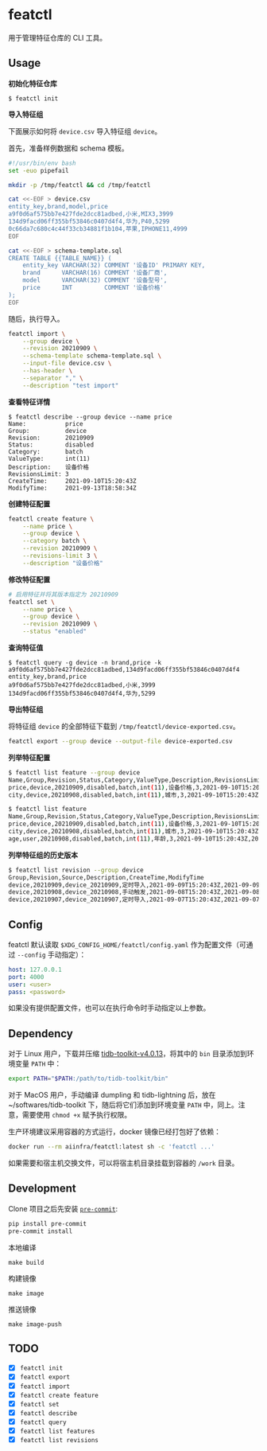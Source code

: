 # featctl

用于管理特征仓库的 CLI 工具。

## Usage

**初始化特征仓库**

```
$ featctl init
```

**导入特征组**

下面展示如何将 `device.csv` 导入特征组 `device`。

首先，准备样例数据和 schema 模板。

```sh
#!/usr/bin/env bash
set -euo pipefail

mkdir -p /tmp/featctl && cd /tmp/featctl

cat <<-EOF > device.csv
entity_key,brand,model,price
a9f0d6af575bb7e427fde2dcc81adbed,小米,MIX3,3999
134d9facd06ff355bf53846c0407d4f4,华为,P40,5299
0c66da7c680c4c44f33cb34881f1b104,苹果,IPHONE11,4999
EOF

cat <<-EOF > schema-template.sql
CREATE TABLE {{TABLE_NAME}} (
    entity_key VARCHAR(32) COMMENT '设备ID' PRIMARY KEY,
    brand      VARCHAR(16) COMMENT '设备厂商',
    model      VARCHAR(32) COMMENT '设备型号',
    price      INT         COMMENT '设备价格'
);
EOF
```

随后，执行导入。

```sh
featctl import \
    --group device \
    --revision 20210909 \
    --schema-template schema-template.sql \
    --input-file device.csv \
    --has-header \
    --separator "," \
    --description "test import"
```

**查看特征详情**
```
$ featctl describe --group device --name price
Name:           price
Group:          device
Revision:       20210909
Status:         disabled
Category:       batch
ValueType:      int(11)
Description:    设备价格
RevisionsLimit: 3
CreateTime:     2021-09-10T15:20:43Z
ModifyTime:     2021-09-13T18:58:34Z
```

**创建特征配置**
```sh
featctl create feature \
    --name price \
    --group device \
    --category batch \
    --revision 20210909 \
    --revisions-limit 3 \
    --description "设备价格"
```

**修改特征配置**
```sh
# 启用特征并将其版本指定为 20210909
featctl set \
    --name price \
    --group device \
    --revision 20210909 \
    --status "enabled"
```

**查询特征值**

```
$ featctl query -g device -n brand,price -k a9f0d6af575bb7e427fde2dcc81adbed,134d9facd06ff355bf53846c0407d4f4
entity_key,brand,price
a9f0d6af575bb7e427fde2dcc81adbed,小米,3999
134d9facd06ff355bf53846c0407d4f4,华为,5299
```

**导出特征组**

将特征组 `device` 的全部特征下载到 `/tmp/featctl/device-exported.csv`。

```sh
featctl export --group device --output-file device-exported.csv
```

**列举特征配置**
```sh
$ featctl list feature --group device
Name,Group,Revision,Status,Category,ValueType,Description,RevisionsLimit,CreateTime,ModifyTime
price,device,20210909,disabled,batch,int(11),设备价格,3,2021-09-10T15:20:43Z,2021-09-13T18:58:34Z
city,device,20210908,disabled,batch,int(11),城市,3,2021-09-10T15:20:43Z,2021-09-13T18:58:34Z

$ featctl list feature
Name,Group,Revision,Status,Category,ValueType,Description,RevisionsLimit,CreateTime,ModifyTime
price,device,20210909,disabled,batch,int(11),设备价格,3,2021-09-10T15:20:43Z,2021-09-13T18:58:34Z
city,device,20210908,disabled,batch,int(11),城市,3,2021-09-10T15:20:43Z,2021-09-13T18:58:34Z
age,user,20210908,disabled,batch,int(11),年龄,3,2021-09-10T15:20:43Z,2021-09-13T18:58:34Z
```

**列举特征组的历史版本**
```sh
$ featctl list revision --group device
Group,Revision,Source,Description,CreateTime,ModifyTime
device,20210909,device_20210909,定时导入,2021-09-09T15:20:43Z,2021-09-09T15:20:43Z
device,20210908,device_20210908,手动触发,2021-09-08T15:20:43Z,2021-09-08T15:20:43Z
device,20210907,device_20210907,定时导入,2021-09-07T15:20:43Z,2021-09-07T15:20:43Z
```

## Config

featctl 默认读取 `$XDG_CONFIG_HOME/featctl/config.yaml` 作为配置文件（可通过 `--config` 手动指定）：

```yaml
host: 127.0.0.1
port: 4000
user: <user>
pass: <password>
```

如果没有提供配置文件，也可以在执行命令时手动指定以上参数。

## Dependency

对于 Linux 用户，下载并压缩 [tidb-toolkit-v4.0.13](https://download.pingcap.org/tidb-toolkit-v4.0.13-linux-amd64.tar.gz)，将其中的 `bin` 目录添加到环境变量 `PATH` 中：

```sh
export PATH="$PATH:/path/to/tidb-toolkit/bin"
```

对于 MacOS 用户，手动编译 dumpling 和 tidb-lightning 后，放在 ~/softwares/tidb-toolkit 下，随后将它们添加到环境变量 `PATH` 中，同上。注意，需要使用 `chmod +x` 赋予执行权限。

生产环境建议采用容器的方式运行，docker 镜像已经打包好了依赖：

```sh
docker run --rm aiinfra/featctl:latest sh -c 'featctl ...'
```

如果需要和宿主机交换文件，可以将宿主机目录挂载到容器的 `/work` 目录。

## Development

Clone 项目之后先安装 [`pre-commit`](https://pre-commit.com/):

```sh
pip install pre-commit
pre-commit install
```

本地编译

```
make build
```

构建镜像

```
make image
```

推送镜像

```
make image-push
```

## TODO

- [x] `featctl init`
- [x] `featctl export`
- [x] `featctl import`
- [x] `featctl create feature`
- [x] `featctl set`
- [x] `featctl describe`
- [x] `featctl query`
- [x] `featctl list features`
- [x] `featctl list revisions`
